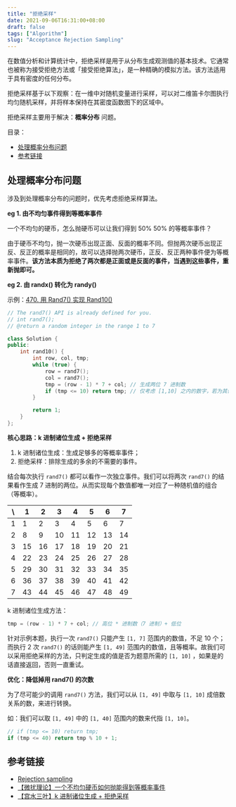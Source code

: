 ```yaml
---
title: "拒绝采样"
date: 2021-09-06T16:31:00+08:00
draft: false
tags: ["Algorithm"]
slug: "Acceptance Rejection Sampling"
---
```


在数值分析和计算统计中，拒绝采样是用于从分布生成观测值的基本技术。它通常也被称为接受拒绝方法或「接受拒绝算法」，是一种精确的模拟方法。该方法适用于具有密度的任何分布。

拒绝采样基于以下观察：在一维中对随机变量进行采样，可以对二维笛卡尔图执行均匀随机采样，并将样本保持在其密度函数图下的区域中。

拒绝采样主要用于解决：**概率分布** 问题。

目录：

- [处理概率分布问题](#处理概率分布问题)
- [参考链接](#参考链接)

## 处理概率分布问题

涉及到处理概率分布的问题时，优先考虑拒绝采样算法。

**eg 1. 由不均匀事件得到等概率事件**

一个不均匀的硬币，怎么抛硬币可以让我们得到 50% 50% 的等概率事件？

由于硬币不均匀，抛一次硬币出现正面、反面的概率不同。但抛两次硬币出现正反、反正的概率是相同的，故可以选择抛两次硬币，正反、反正两种事件便为等概率事件。**该方法本质为拒绝了两次都是正面或是反面的事件，当遇到这些事件，重新抛即可。**

**eg 2. 由 randx() 转化为 randy()**

示例：[470. 用 Rand7() 实现 Rand10()](https://leetcode-cn.com/problems/implement-rand10-using-rand7/)

```C++
// The rand7() API is already defined for you.
// int rand7();
// @return a random integer in the range 1 to 7

class Solution {
public:
    int rand10() {
        int row, col, tmp;
        while (true) {
            row = rand7();
            col = rand7();
            tmp = (row - 1) * 7 + col; // 生成两位 7 进制数
            if (tmp <= 10) return tmp; // 仅考虑 [1,10] 之内的数字，若为其他数字则重新选择
        }

        return 1;
    }
};
```

**核心思路：k 进制诸位生成 + 拒绝采样**

1. k 进制诸位生成：生成足够多的等概率事件；
2. 拒绝采样：排除生成的多余的不需要的事件。

结合每次执行 `rand7()` 都可以看作一次独立事件。我们可以将两次 `rand7()` 的结果看作生成 7 进制的两位。从而实现每个数值都唯一对应了一种随机值的组合（等概率）。

\ | 1  | 2  | 3  | 4  | 5  | 6  | 7
--|----|----|----|----|----|----|---
1 | 1  | 2  | 3  | 4  | 5  | 6  | 7
2 | 8  | 9  | 10 | 11 | 12 | 13 | 14
3 | 15 | 16 | 17 | 18 | 19 | 20 | 21
4 | 22 | 23 | 24 | 25 | 26 | 27 | 28
5 | 29 | 30 | 31 | 32 | 33 | 34 | 35
6 | 36 | 37 | 38 | 39 | 40 | 41 | 42
7 | 43 | 44 | 45 | 46 | 47 | 48 | 49

k 进制诸位生成方法：

```C++
tmp = (row - 1) * 7 + col; // 高位 * 进制数（7 进制）+ 低位
```

针对示例本题，执行一次 `rand7()` 只能产生 `[1, 7]` 范围内的数值，不足 10 个；而执行 2 次 `rand7()` 的话则能产生 `[1, 49]` 范围内的数值，且等概率。故我们可以采用拒绝采样的方法，只判定生成的值是否为题意所需的 `[1, 10]` ，如果是的话直接返回，否则一直重试。

**优化：降低掉用 rand7() 的次数**

为了尽可能少的调用 `rand7()` 方法，我们可以从 `[1, 49]` 中取与 `[1, 10]` 成倍数关系的数，来进行转换。

如：我们可以取 `[1, 49]` 中的 `[1, 40]` 范围内的数来代指 `[1, 10]`。

```C++
// if (tmp <= 10) return tmp;
if (tmp <= 40) return tmp % 10 + 1;
```

## 参考链接

* [Rejection sampling](https://en.wikipedia.org/wiki/Rejection_sampling)
* [【微扰理论】一个不均匀硬币如何抛能得到等概率事件](https://leetcode-cn.com/problems/implement-rand10-using-rand7/solution/wei-rao-li-lun-yi-ge-bu-jun-yun-ying-bi-fo4ei/)
* [【宫水三叶】k 进制诸位生成 + 拒绝采样](https://leetcode-cn.com/problems/implement-rand10-using-rand7/solution/gong-shui-san-xie-k-jin-zhi-zhu-wei-shen-zmd4/)
